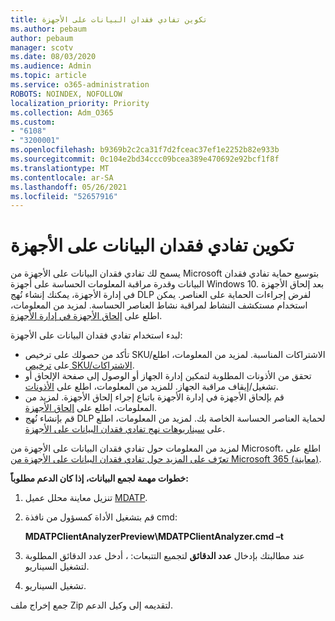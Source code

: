 ```yaml
---
title: تكوين تفادي فقدان البيانات على الأجهزة
ms.author: pebaum
author: pebaum
manager: scotv
ms.date: 08/03/2020
ms.audience: Admin
ms.topic: article
ms.service: o365-administration
ROBOTS: NOINDEX, NOFOLLOW
localization_priority: Priority
ms.collection: Adm_O365
ms.custom:
- "6108"
- "3200001"
ms.openlocfilehash: b9369b2c2ca31f7d2fceac37ef1e2252b82e933b
ms.sourcegitcommit: 0c104e2bd34ccc09bcea389e470692e92bcf1f8f
ms.translationtype: MT
ms.contentlocale: ar-SA
ms.lasthandoff: 05/26/2021
ms.locfileid: "52657916"
---
```

# <a name="configure-endpoint-dlp"></a>تكوين تفادي فقدان البيانات على الأجهزة

يسمح لك تفادي فقدان البيانات على الأجهزة من Microsoft بتوسيع حماية تفادي فقدان البيانات وقدرة مراقبة المعلومات الحساسة على أجهزة Windows 10. بعد إلحاق الأجهزة في إدارة الأجهزة، يمكنك إنشاء نُهج DLP لفرض إجراءات الحماية على العناصر. يمكن استخدام مستكشف النشاط لمراقبة نشاط العناصر الحساسة. لمزيد من المعلومات، اطلع على [إلحاق الأجهزة في إدارة الأجهزة](/microsoft-365/compliance/endpoint-dlp-getting-started#onboarding-devices-into-device-management).  

لبدء استخدام تفادي فقدان البيانات على الأجهزة:

- تأكد من حصولك على ترخيص SKU/الاشتراكات المناسبة. لمزيد من المعلومات، اطلع على [ترخيص SKU/الاشتراكات](/microsoft-365/compliance/endpoint-dlp-getting-started#skusubscriptions-licensing).
- تحقق من الأذونات المطلوبة لتمكين إدارة الجهاز أو الوصول إلى صفحة الإلحاق أو تشغيل/إيقاف مراقبة الجهاز. للمزيد من المعلومات، اطلع على [الأذونات](/microsoft-365/compliance/endpoint-dlp-getting-started#permissions).
- قم بإلحاق الأجهزة في إدارة الأجهزة باتباع إجراء إلحاق الأجهزة. لمزيد من المعلومات، اطلع على [إلحاق الأجهزة](/microsoft-365/compliance/endpoint-dlp-getting-started#onboarding-devices). 
- قم بإنشاء نُهج DLP لحماية العناصر الحساسة الخاصة بك. لمزيد من المعلومات، اطلع على [سيناريوهات نهج تفادي فقدان البيانات على الأجهزة](/microsoft-365/compliance/endpoint-dlp-using?view=o365-worldwide#endpoint-dlp-policy-scenarios).

لمزيد من المعلومات حول تفادي فقدان البيانات على الأجهزة من Microsoft، اطلع على [تعرّف على المزيد حول تفادي فقدان البيانات على الأجهزة من Microsoft 365 (معاينة)](/microsoft-365/compliance/endpoint-dlp-learn-about).

**خطوات مهمة لجمع البيانات، إذا كان الدعم مطلوباً:**

1. تنزيل معاينة محلل عميل [MDATP](https://aka.ms/betamdatpanalyzer).
1. قم بتشغيل الأداة كمسؤول من نافذة cmd:

    **MDATPClientAnalyzerPreview\MDATPClientAnalyzer.cmd –t**

1. عند مطالبتك بإدخال **عدد الدقائق** لتجميع التتبعات: ، أدخل عدد الدقائق المطلوبة لتشغيل السيناريو.
1. تشغيل السيناريو.

جمع إخراج ملف Zip لتقديمه إلى وكيل الدعم.
